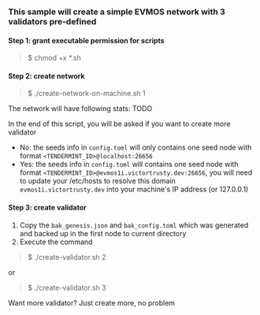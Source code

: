 ### This sample will create a simple EVMOS network with 3 validators pre-defined

#### Step 1: grant executable permission for scripts
> $ chmod +x *.sh

#### Step 2: create network
> $ ./create-network-on-machine.sh 1

The network will have following stats:
TODO

In the end of this script, you will be asked if you want to create more validator
- No: the seeds info in `config.toml` will only contains one seed node with format `<TENDERMINT_ID>@localhost:26656`
- Yes: the seeds info in `config.toml` will contains one seed node with format `<TENDERMINT_ID>@evmos1i.victortrusty.dev:26656`, you will need to update your /etc/hosts to resolve this domain `evmos1i.victortrusty.dev` into your machine's IP address (or 127.0.0.1)

#### Step 3: create validator
1. Copy the `bak_genesis.json` and `bak_config.toml` which was generated and backed up in the first node to current directory
2. Execute the command
> $ ./create-validator.sh 2

or
> $ ./create-validator.sh 3

Want more validator? Just create more, no problem